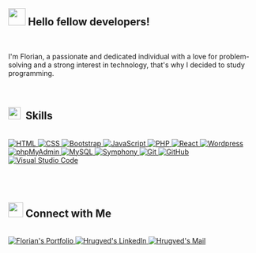 ## <img src="https://media.giphy.com/media/hvRJCLFzcasrR4ia7z/giphy.gif" width="35">&nbsp;Hello fellow developers!     

<br>       

I'm Florian, a passionate and dedicated individual with a love for problem-solving and a strong interest in technology, that's why I decided to study programming.

<br>

## <img  src="https://media2.giphy.com/media/QssGEmpkyEOhBCb7e1/giphy.gif?cid=ecf05e47a0n3gi1bfqntqmob8g9aid1oyj2wr3ds3mg700bl&rid=giphy.gif" width ="25">&nbsp;<b> Skills</b>

<br>

<a href="https://www.w3.org/html/" target="_blank"> 
  <img alt="HTML" src="https://img.shields.io/badge/HTML5-%23E34F26.svg?logo=html5&logoColor=white">
</a>   

<a href="https://www.w3schools.com/css/" target="_blank">
  <img alt="CSS" src="https://img.shields.io/badge/CSS3-%231572B6.svg?logo=css3&logoColor=white">
</a> 

<a href="https://getbootstrap.com" target="_blank"> 
  <img alt="Bootstrap" src="https://img.shields.io/badge/Bootstrap-%23563D7C.svg?logo=bootstrap&logoColor=white"/>
</a>

<a href="https://developer.mozilla.org/en-US/docs/Web/JavaScript" target="_blank"> 
  <img alt="JavaScript" src="https://img.shields.io/badge/JavaScript-%23F7DF1E.svg?logo=javascript&logoColor=black">
</a>

<a href="https://www.php.net/" target="_blank">
  <img alt="PHP" src="https://img.shields.io/badge/PHP-%23777BB4.svg?logo=php&logoColor=white">
</a>

<a href="https://react.dev/" target="_blank"> 
  <img alt="React" src="https://img.shields.io/badge/-React-61DAFB?logo=react&logoColor=white"/>
</a>

<a href="https://getbootstrap.com" target="_blank"> 
  <img alt="Wordpress" src="https://img.shields.io/badge/-Wordpress-21759B?logo=wordpress&logoColor=white"/><br>
</a>

<a href="https://getbootstrap.com" target="_blank"> 
  <img alt="phpMyAdmin" src="https://img.shields.io/badge/-PhpMyAdmin-6C78AF?logo=phpmyadmin&logoColor=white"/>
</a>

<a href="https://www.mysql.com/" target="_blank"> 
   <img alt="MySQL" src="https://img.shields.io/badge/MySQL-%2300f.svg?logo=mysql&logoColor=white">
</a> 

<a href="https://symfony.com/" target="_blank"> 
  <img alt="Symphony" src="https://img.shields.io/badge/-Symphony-000000?logo=symfony&logoColor=white"/>
</a>

<a href="https://git-scm.com/" target="_blank"> 
  <img alt="Git" src="https://img.shields.io/badge/Git-%23F05033.svg?logo=git&logoColor=white"/>
</a>

<a href="https://github.com/" target="_blank"> 
  <img alt="GitHub" src="https://img.shields.io/badge/GitHub-%23121011.svg?logo=github&logoColor=white"/>
</a>

<a href="https://code.visualstudio.com/" target="_blank"> 
   <img alt="Visual Studio Code" src="https://img.shields.io/badge/Visual%20Studio%20Code-0078d7.svg?logo=visual-studio-code&logoColor=white">
</a>  

<br><br>

## <img src="https://media.giphy.com/media/LnQjpWaON8nhr21vNW/giphy.gif" width='30'> <b>Connect with Me</b>

<br>

 <a href="#">
   <img border="0" alt="Florian's Portfolio" src="https://img.icons8.com/external-itim2101-lineal-color-itim2101/40/000000/external-resume-business-recruitment-itim2101-lineal-color-itim2101.png">
 </a>

 <a href="https://www.linkedin.com/in/fg-floriangirard/">
   <img border="0" alt="Hrugved's LinkedIn" src="https://img.icons8.com/doodle/40/000000/linkedin--v2.png"/>
 </a>

 <a href="mailto:fg.girardflorian@gmail.com">
   <img border="0" alt="Hrugved's Mail" src="https://img.icons8.com/doodle/38/000000/gmail-new.png"/>
 </a>

  
